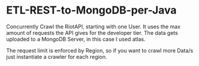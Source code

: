 # ETL-REST-to-MongoDB-per-Java

Concurrently Crawl the RiotAPI, starting with one User.
It uses the max amount of requests the API gives for the developer tier.
The data gets uploaded to a MongoDB Server, in this case I used atlas.

The request limit is enforced by Region, so if you want to crawl more Data/s just instantiate a crawler for each region.
